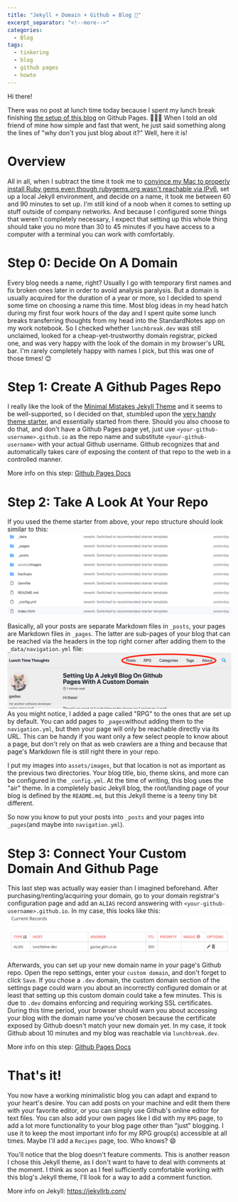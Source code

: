 ```yaml
---
title: "Jekyll + Domain + Github = Blog 💖"
excerpt_separator: "<!--more-->"
categories:
  - Blog
tags:
  - tinkering
  - blog
  - github pages
  - howto
---
```


Hi there!

There was no post at lunch time today because I spent my lunch break finishing [the setup of this blog](https://github.com/gadse/gadse.github.io) on Github Pages. 🎉🎉🎉 When I told an old friend of mine how simple and fast that went, he just said something along the lines of "why don't you just blog about it?" Well, here it is!

# Overview
All in all, when I subtract the time it took me to [convince my Mac to properly install Ruby gems even though rubygems.org wasn't reachable via IPv6](https://stackoverflow.com/a/55330301/12057978), set up a local Jekyll environment, and decide on a name, it took me between 60 and 90 minutes to set up. I'm still kind of a noob when it comes to setting up stuff outside of company networks. And because I configured some things that weren't completely necessary, I expect that setting up this whole thing should take you no more than 30 to 45 minutes if you have access to a computer with a terminal you can work with comfortably.

# Step 0: Decide On A Domain
Every blog needs a name, right? Usually I go with temporary first names and fix broken ones later in order to avoid analysis paralysis. But a domain is usually acquired for the duration of a year or more, so I decided to spend some time on choosing a name this time. Most blog ideas in my head hatch during my first four work hours of the day and I spent quite some lunch breaks transferring thoughts from my head into the StandardNotes app on my work notebook. So I checked whether `lunchbreak.dev` was still unclaimed, looked for a cheap-yet-trustworthy domain registrar, picked one, and was very happy with the look of the domain in my browser's URL bar. I'm rarely completely happy with names I pick, but this was one of those times! :blush:

# Step 1: Create A Github Pages Repo
I really like the look of the [Minimal Mistakes Jekyll Theme](https://github.com/mmistakes/minimal-mistakes) and it seems to be well-supported, so I decided on that, stumbled upon the [very handy theme starter](https://github.com/mmistakes/mm-github-pages-starter/generate), and essentially started from there. Should you also choose to do that, and don't have a Github Pages page yet, just use `<your-github-username>.github.io` as the repo name and substitute `<your-github-username>` with your actual Github username. Github recognizes that and automatically takes care of exposing the content of that repo to the web in a controlled manner.

More info on this step: [Github Pages Docs](https://pages.github.com/)

# Step 2: Take A Look At Your Repo
If you used the theme starter from above, your repo structure should look similar to this:
![Repo Start](/assets/images/jekyll-blog-setup.png)

Basically, all your posts are separate Markdown files in `_posts`, your pages are Markdown files in `_pages`. The latter are sub-pages of your blog that can be reached via the headers in the top right corner after adding them to the `_data/navigation.yml` file:
![Pages Example](/assets/images/pages-bar.png)
As you might notice, I added a page called "RPG" to the ones that are set up by default. You can add pages to `_pages`without adding them to the `navigation.yml`, but then your page will only be reachable directly via its URL. This can be handy if you want only a few select people to know about a page, but don't rely on that as web crawlers are a thing and because that page's Markdown file is still right there in your repo.

I put my images into `assets/images`, but that location is not as important as the previous two directories. Your blog title, bio, theme skins, and more can be configured in the `_config.yml`. At the time of writing, this blog uses the "air" theme. In a completely basic Jekyll blog, the root/landing page of your blog is defined by the `README.md`, but this Jekyll theme is a teeny tiny bit different.

So now you know to put your posts into `_posts` and your pages into `_pages`(and maybe into `navigation.yml`).

# Step 3: Connect Your Custom Domain And Github Page
This last step was actually way easier than I imagined beforehand. After purchasing/renting/acquiring your domain, go to your domain registrar's configuration page and add an `ALIAS` record answering with `<your-github-username>.github.io`. In my case, this looks like this:
![DNS Example](/assets/images/github-pages-dns-record.png)

Afterwards, you can set up your new domain name in your page's Github repo. Open the repo settings, enter your `custom domain`, and don't forget to click `Save`. If you chose a `.dev` domain, the custom domain section of the settings page could warn you about an incorrectly configured domain or at least that setting up this custom domain could take a few minutes. This is due to `.dev` domains enforcing and requiring working SSL certificates. During this time period, your browser should warn you about accessing your blog with the domain name you've chosen because the certificate exposed by Github doesn't match your new domain yet. In my case, it took Github about 10 minutes and my blog was reachable via `lunchbreak.dev`.

More info on this step: [Github Pages Docs](https://help.github.com/en/github/working-with-github-pages/managing-a-custom-domain-for-your-github-pages-site)

# That's it!
You now have a working minimalistic blog you can adapt and expand to your heart's desire. You can add posts on your machine and edit them there with your favorite editor, or you can simply use Github's online editor for text files. You can also add your own pages like I did with my `RPG` page, to add a lot more functionality to your blog page other than "just" blogging. I use it to keep the most important info for my RPG group(s) accessible at all times. Maybe I'll add a `Recipes` page, too. Who knows? 😄 

You'll notice that the blog doesn't feature comments. This is another reason I chose this Jekyll theme, as I don't want to have to deal with comments at the moment. I think as soon as I feel sufficiently comfortable working with this blog's Jekyll theme, I'll look for a way to add a comment function.

More info on Jekyll: https://jekyllrb.com/